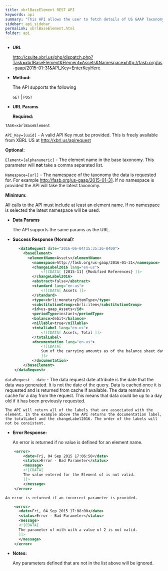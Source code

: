 ```yaml
---
title: xbrlBaseElement REST API
keywords: api
summary: "This API allows the user to fetch details of US GAAP Taxonomy elements from the XBRL US GAAP Taxonomy in an XML format, by passing the element name from the US GAAP taxonomy in the API."
sidebar: api_sidebar
permalink: xbrlBaseElement.html
folder: api
---
```

* **URL**

  <http://csuite.xbrl.us/php/dispatch.php?Task=xbrlBaseElement&Element=Assets&Namespace=http://fasb.org/us-gaap/2015-01-31&API_Key=EnterKeyHere>

* **Method:**

  The API supports the following

  `GET` | `POST`

*  **URL Params**

   **Required:**

  `TASK=xbrlBaseElement`

  `API_Key=[uuid]` - A valid API Key must be provided. This is freely available from XBRL US at <http://xbrl.us/apirequest>

   **Optional:**

  `Element=[alphanumeric]` - The element name in the base taxonomy. This parameter will **not** take a comma separated list.

  `Namespace=[url]` - The namespace of the taxonomy the data is requested for. For example http://fasb.org/us-gaap/2015-01-31. If no namespace is provided the API will take the latest taxonomy.

   **Minimum:**

   All calls to the API must include at least an element name.  If no namespace is selected the latest namespace will be used.


* **Data Params**

    The API supports the same params as the URL.

* **Success Response (Normal):**

```xml
      <dataRequest date="2016-06-04T15:35:26-0400">
        <baseElement>
          <elementName>Assets</elementName>
            <namespace>http://fasb.org/us-gaap/2016-01-31</namespace>
            <changeLabel2016 lang="en-us">
                <![CDATA[ [2015-11] {Modified References} ]]>
            </changeLabel2016>
            <abstract>false</abstract>
            <standard lang="en-us">
                <![CDATA[ Assets ]]>
            </standard>
            <type>xbrli:monetaryItemType</type>
            <substitutionGroup>xbrli:item</substitutionGroup>
            <id>us-gaap_Assets</id>
            <periodType>instant</periodType>
            <balance>debit</balance>
            <nillable>true</nillable>
            <totalLabel lang="en-us">
                <![CDATA[ Assets, Total ]]>
            </totalLabel>
            <documentation lang="en-us">
                <![CDATA[
                Sum of the carrying amounts as of the balance sheet date of all assets that are recognized. Assets are probable future economic benefits obtained or controlled by an entity as a result of past transactions or events.
                ]]>
            </documentation>
        </baseElement>
    </dataRequest>
```

  `dataRequest - date` - The data request date attribute is the date that the data was generated. It is not the date of the query.  Data is cached once it is requested and is returned from cache if available. The data remains in cache for a day from the request. This means that data could be up to a day old if it has been previously requested.

    The API will return all of the labels that are associated with the element. In the example above the API returns the documentation label, the totalLabel and the changeLabel2016. The order of the labels will not be consistent.

* **Error Response:**

    An error is returned if no value is defined for an element name.

```xml
    <error>
        <date>Fri, 04 Sep 2015 17:06:50</date>
        <status>Error - Bad Parameter</status>
        <message>
        <![CDATA[
        The value entered for the Element of is not valid.
        ]]>
        </message>
    </error>
````
    An error is returned if an incorrect parameter is provided.

```xml
    <error>
      <date>Fri, 04 Sep 2015 17:08:00</date>
      <status>Error - Bad Parameter</status>
      <message>
      <![CDATA[
      The parameter of mith with a value of 2 is not valid.
      ]]>
      </message>
    </error>
````

* **Notes:**

  Any parameters defined that are not in the list above will be ignored.
